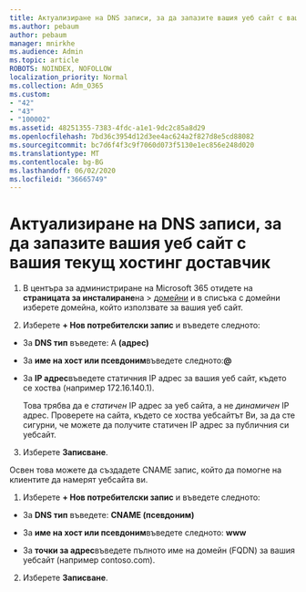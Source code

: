 ```yaml
---
title: Актуализиране на DNS записи, за да запазите вашия уеб сайт с вашия текущ хостинг доставчик
ms.author: pebaum
author: pebaum
manager: mnirkhe
ms.audience: Admin
ms.topic: article
ROBOTS: NOINDEX, NOFOLLOW
localization_priority: Normal
ms.collection: Adm_O365
ms.custom:
- "42"
- "43"
- "100002"
ms.assetid: 48251355-7383-4fdc-a1e1-9dc2c85a8d29
ms.openlocfilehash: 7bd36c3954d12d3ee4ac624a2f827d8e5cd88082
ms.sourcegitcommit: bc7d6f4f3c9f7060d073f5130e1ec856e248d020
ms.translationtype: MT
ms.contentlocale: bg-BG
ms.lasthandoff: 06/02/2020
ms.locfileid: "36665749"
---
```

# <a name="update-dns-records-to-keep-your-website-with-your-current-hosting-provider"></a>Актуализиране на DNS записи, за да запазите вашия уеб сайт с вашия текущ хостинг доставчик

1. В центъра за администриране на Microsoft 365 отидете на **страницата за инсталиране**на  >  [домейни](https://portal.office.com/adminportal/home#/Domains) и в списъка с домейни изберете домейна, който използвате за вашия уеб сайт.

2. Изберете **+ Нов потребителски запис** и въведете следното:

  - За **DNS тип** въведете: A **(адрес)**

  - За **име на хост или псевдоним**въведете следното:**@**

  - За **IP адрес**въведете статичния IP адрес за вашия уеб сайт, където се хоства (например 172.16.140.1).

    Това трябва да е *статичен* IP адрес за уеб сайта, а не *динамичен* IP адрес. Проверете на сайта, където се хоства уебсайтът Ви, за да сте сигурни, че можете да получите статичен IP адрес за публичния си уебсайт.

3. Изберете **Записване**.

Освен това можете да създадете CNAME запис, който да помогне на клиентите да намерят уебсайта ви.
  
1. Изберете **+ Нов потребителски запис** и въведете следното:

  - За **DNS тип** въведете: **CNAME (псевдоним)**

  - За **име на хост или псевдоним**въведете следното: **www**

  - За **точки за адрес**въведете пълното име на домейн (FQDN) за вашия уебсайт (например contoso.com).

2. Изберете **Записване**.

